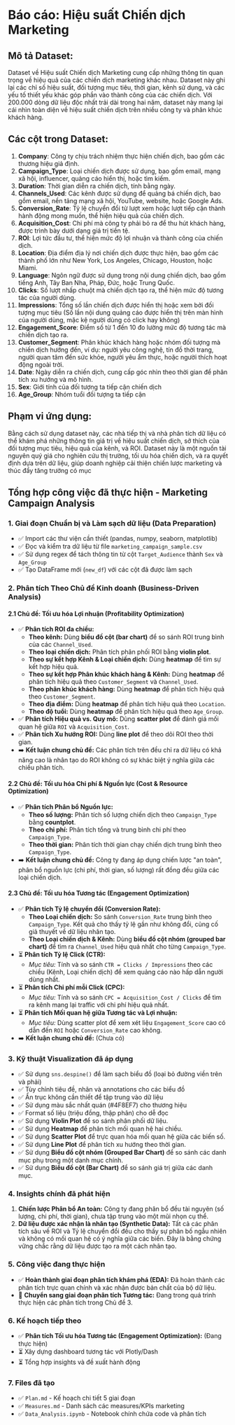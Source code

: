 # Báo cáo: Hiệu suất Chiến dịch Marketing

## Mô tả Dataset:
Dataset về Hiệu suất Chiến dịch Marketing cung cấp những thông tin quan trọng về hiệu quả của các chiến dịch marketing khác nhau. Dataset này ghi lại các chỉ số hiệu suất, đối tượng mục tiêu, thời gian, kênh sử dụng, và các yếu tố thiết yếu khác góp phần vào thành công của các chiến dịch. Với 200.000 dòng dữ liệu độc nhất trải dài trong hai năm, dataset này mang lại cái nhìn toàn diện về hiệu suất chiến dịch trên nhiều công ty và phân khúc khách hàng.

## Các cột trong Dataset:
1. **Company**: Công ty chịu trách nhiệm thực hiện chiến dịch, bao gồm các thương hiệu giả định.
2. **Campaign_Type**: Loại chiến dịch được sử dụng, bao gồm email, mạng xã hội, influencer, quảng cáo hiển thị, hoặc tìm kiếm.
4. **Duration**: Thời gian diễn ra chiến dịch, tính bằng ngày.
5. **Channels_Used**: Các kênh được sử dụng để quảng bá chiến dịch, bao gồm email, nền tảng mạng xã hội, YouTube, website, hoặc Google Ads.
6. **Conversion_Rate**: Tỷ lệ chuyển đổi từ lượt xem hoặc lượt tiếp cận thành hành động mong muốn, thể hiện hiệu quả của chiến dịch.
7. **Acquisition_Cost**: Chi phí mà công ty phải bỏ ra để thu hút khách hàng, được trình bày dưới dạng giá trị tiền tệ.
8. **ROI**: Lợi tức đầu tư, thể hiện mức độ lợi nhuận và thành công của chiến dịch.
9. **Location**: Địa điểm địa lý nơi chiến dịch được thực hiện, bao gồm các thành phố lớn như New York, Los Angeles, Chicago, Houston, hoặc Miami.
10. **Language**: Ngôn ngữ được sử dụng trong nội dung chiến dịch, bao gồm tiếng Anh, Tây Ban Nha, Pháp, Đức, hoặc Trung Quốc.
11. **Clicks**: Số lượt nhấp chuột mà chiến dịch tạo ra, thể hiện mức độ tương tác của người dùng.
12. **Impressions**: Tổng số lần chiến dịch được hiển thị hoặc xem bởi đối tượng mục tiêu (Số lần nội dung quảng cáo được hiển thị trên màn hình của người dùng, mặc kệ người dùng có click hay không)
13. **Engagement_Score**: Điểm số từ 1 đến 10 đo lường mức độ tương tác mà chiến dịch tạo ra.
14. **Customer_Segment**: Phân khúc khách hàng hoặc nhóm đối tượng mà chiến dịch hướng đến, ví dụ: người yêu công nghệ, tín đồ thời trang, người quan tâm đến sức khỏe, người yêu ẩm thực, hoặc người thích hoạt động ngoài trời.
15. **Date**: Ngày diễn ra chiến dịch, cung cấp góc nhìn theo thời gian để phân tích xu hướng và mô hình.
16. **Sex**: Giới tính của đối tượng ta tiếp cận chiến dịch
17. **Age_Group**: Nhóm tuổi đối tượng ta tiếp cận

## Phạm vi ứng dụng:
Bằng cách sử dụng dataset này, các nhà tiếp thị và nhà phân tích dữ liệu có thể khám phá những thông tin giá trị về hiệu suất chiến dịch, sở thích của đối tượng mục tiêu, hiệu quả của kênh, và ROI. Dataset này là một nguồn tài nguyên quý giá cho nghiên cứu thị trường, tối ưu hóa chiến dịch, và ra quyết định dựa trên dữ liệu, giúp doanh nghiệp cải thiện chiến lược marketing và thúc đẩy tăng trưởng có mục


## Tổng hợp công việc đã thực hiện - Marketing Campaign Analysis

### 1. Giai đoạn Chuẩn bị và Làm sạch dữ liệu (Data Preparation)
- ✅ Import các thư viện cần thiết (pandas, numpy, seaborn, matplotlib)
- ✅ Đọc và kiểm tra dữ liệu từ file `marketing_campaign_sample.csv`
- ✅ Sử dụng regex để tách thông tin từ cột `Target_Audience` thành `Sex` và `Age_Group`
- ✅ Tạo DataFrame mới (`new_df`) với các cột đã được làm sạch

### 2. Phân tích Theo Chủ đề Kinh doanh (Business-Driven Analysis)

#### 2.1 Chủ đề: Tối ưu hóa Lợi nhuận (Profitability Optimization)
- ✅ **Phân tích ROI đa chiều:**
  - **Theo kênh:** Dùng **biểu đồ cột (bar chart)** để so sánh ROI trung bình của các `Channel_Used`.
  - **Theo loại chiến dịch:** Phân tích phân phối ROI bằng **violin plot**.
  - **Theo sự kết hợp Kênh & Loại chiến dịch:** Dùng **heatmap** để tìm sự kết hợp hiệu quả.
  - **Theo sự kết hợp Phân khúc khách hàng & Kênh:** Dùng **heatmap** để phân tích hiệu quả theo `Customer_Segment` và `Channel_Used`.
  - **Theo phân khúc khách hàng:** Dùng **heatmap** để phân tích hiệu quả theo `Customer_Segment`.
  - **Theo địa điểm:** Dùng **heatmap** để phân tích hiệu quả theo `Location`.
  - **Theo độ tuổi:** Dùng **heatmap** để phân tích hiệu quả theo `Age_Group`.
- ✅ **Phân tích Hiệu quả vs. Quy mô:** Dùng **scatter plot** để đánh giá mối quan hệ giữa `ROI` và `Acquisition_Cost`.
- ✅ **Phân tích Xu hướng ROI:** Dùng **line plot** để theo dõi ROI theo thời gian.
- ➡️ **Kết luận chung chủ đề:** Các phân tích trên đều chỉ ra dữ liệu có khả năng cao là nhân tạo do ROI không có sự khác biệt ý nghĩa giữa các chiều phân tích.

#### 2.2 Chủ đề: Tối ưu hóa Chi phí & Nguồn lực (Cost & Resource Optimization)
- ✅ **Phân tích Phân bổ Nguồn lực:**
  - **Theo số lượng:** Phân tích số lượng chiến dịch theo `Campaign_Type` bằng **countplot**.
  - **Theo chi phí:** Phân tích tổng và trung bình chi phí theo `Campaign_Type`.
  - **Theo thời gian:** Phân tích thời gian chạy chiến dịch trung bình theo `Campaign_Type`.
- ➡️ **Kết luận chung chủ đề:** Công ty đang áp dụng chiến lược "an toàn", phân bổ nguồn lực (chi phí, thời gian, số lượng) rất đồng đều giữa các loại chiến dịch.

#### 2.3 Chủ đề: Tối ưu hóa Tương tác (Engagement Optimization)
- ✅ **Phân tích Tỷ lệ chuyển đổi (Conversion Rate):**
  - **Theo Loại chiến dịch:** So sánh `Conversion_Rate` trung bình theo `Campaign_Type`. Kết quả cho thấy tỷ lệ gần như không đổi, củng cố giả thuyết về dữ liệu nhân tạo.
  - **Theo Loại chiến dịch & Kênh:** Dùng **biểu đồ cột nhóm (grouped bar chart)** để tìm ra `Channel_Used` hiệu quả nhất cho từng `Campaign_Type`.
- ⏳ **Phân tích Tỷ lệ Click (CTR):**
  - _Mục tiêu:_ Tính và so sánh `CTR = Clicks / Impressions` theo các chiều (Kênh, Loại chiến dịch) để xem quảng cáo nào hấp dẫn người dùng nhất.
- ⏳ **Phân tích Chi phí mỗi Click (CPC):**
  - _Mục tiêu:_ Tính và so sánh `CPC = Acquisition_Cost / Clicks` để tìm ra kênh mang lại traffic với chi phí hiệu quả nhất.
- ⏳ **Phân tích Mối quan hệ giữa Tương tác và Lợi nhuận:**
  - _Mục tiêu:_ Dùng scatter plot để xem xét liệu `Engagement_Score` cao có dẫn đến `ROI` hoặc `Conversion_Rate` cao không.
- ➡️ **Kết luận chung chủ đề:** (Chưa có)

### 3. Kỹ thuật Visualization đã áp dụng
- ✅ Sử dụng `sns.despine()` để làm sạch biểu đồ (loại bỏ đường viền trên và phải)
- ✅ Tùy chỉnh tiêu đề, nhãn và annotations cho các biểu đồ
- ✅ Ẩn trục không cần thiết để tập trung vào dữ liệu
- ✅ Sử dụng màu sắc nhất quán (#4F8EF7) cho thương hiệu
- ✅ Format số liệu (triệu đồng, thập phân) cho dễ đọc
- ✅ Sử dụng **Violin Plot** để so sánh phân phối dữ liệu.
- ✅ Sử dụng **Heatmap** để phân tích mối quan hệ hai chiều.
- ✅ Sử dụng **Scatter Plot** để trực quan hóa mối quan hệ giữa các biến số.
- ✅ Sử dụng **Line Plot** để phân tích xu hướng theo thời gian.
- ✅ Sử dụng **Biểu đồ cột nhóm (Grouped Bar Chart)** để so sánh các danh mục phụ trong một danh mục chính.
- ✅ Sử dụng **Biểu đồ cột (Bar Chart)** để so sánh giá trị giữa các danh mục.

### 4. Insights chính đã phát hiện
1. **Chiến lược Phân bổ An toàn:** Công ty đang phân bổ đều tài nguyên (số lượng, chi phí, thời gian), chưa tập trung vào một mũi nhọn cụ thể.
2. **Dữ liệu được xác nhận là nhân tạo (Synthetic Data):** Tất cả các phân tích sâu về ROI và Tỷ lệ chuyển đổi đều cho thấy sự phân bố ngẫu nhiên và không có mối quan hệ có ý nghĩa giữa các biến. Đây là bằng chứng vững chắc rằng dữ liệu được tạo ra một cách nhân tạo.

### 5. Công việc đang thực hiện
- ✅ **Hoàn thành giai đoạn phân tích khám phá (EDA):** Đã hoàn thành các phân tích trực quan chính và xác nhận được bản chất của bộ dữ liệu.
- 🔄 **Chuyển sang giai đoạn phân tích Tương tác:** Đang trong quá trình thực hiện các phân tích trong Chủ đề 3.

### 6. Kế hoạch tiếp theo
- ✅ **Phân tích Tối ưu hóa Tương tác (Engagement Optimization):** (Đang thực hiện)
- ⏳ Xây dựng dashboard tương tác với Plotly/Dash
- ⏳ Tổng hợp insights và đề xuất hành động

### 7. Files đã tạo
- ✅ `Plan.md` - Kế hoạch chi tiết 5 giai đoạn
- ✅ `Measures.md` - Danh sách các measures/KPIs marketing
- ✅ `Data_Analysis.ipynb` - Notebook chính chứa code và phân tích
